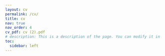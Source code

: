 ```yaml
---
layout: cv
permalink: /cv/
title: cv
nav: true
nav_order: 4
cv_pdf: cv (2).pdf
# description: This is a description of the page. You can modify it in '_pages/cv.md'. You can also change or remove the top pdf download button.
toc:
  sidebar: left
---
```

